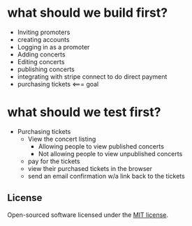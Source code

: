 # what should we build first?

 - Inviting promoters
 - creating accounts
 - Logging in as a promoter
 - Adding concerts
 - Editing concerts
 - publishing concerts
 - integrating with stripe connect to do direct payment
- purchasing tickets  <=== goal

# what should we test first?

- Purchasing tickets
    - View the concert listing
        + Allowing people to view published concerts
        + Not allowing people to view unpublished concerts
    - pay for the tickets
    - view their purchased tickets in the browser
    - send an email confirmation w/a link back to the tickets

## License

Open-sourced software licensed under the [MIT license](https://opensource.org/licenses/MIT).
